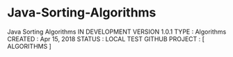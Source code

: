 # Java-Sorting-Algorithms
Java Sorting Algorithms
IN DEVELOPMENT
VERSION 1.0.1
TYPE : Algorithms
CREATED : Apr 15, 2018
STATUS : LOCAL TEST
GITHUB PROJECT : [ ALGORITHMS ]